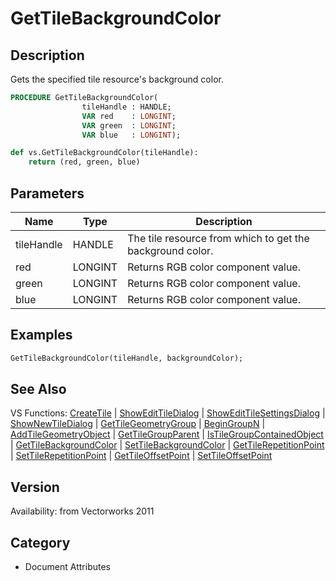 # GetTileBackgroundColor

## Description
Gets the specified tile resource's background color.

```pascal
PROCEDURE GetTileBackgroundColor(
				tileHandle : HANDLE;
				VAR red    : LONGINT;
				VAR green  : LONGINT;
				VAR blue   : LONGINT);
```

```python
def vs.GetTileBackgroundColor(tileHandle):
    return (red, green, blue)
```

## Parameters
|Name|Type|Description|
|---|---|---|
|tileHandle|HANDLE|The tile resource from which to get the background color.|
|red|LONGINT|Returns RGB color component value.|
|green|LONGINT|Returns RGB color component value.|
|blue|LONGINT|Returns RGB color component value.|

## Examples
```pascal
GetTileBackgroundColor(tileHandle, backgroundColor);
```

## See Also
VS Functions:
[CreateTile](CreateTile.md) 
| [ShowEditTileDialog](ShowEditTileDialog.md) 
| [ShowEditTileSettingsDialog](ShowEditTileSettingsDialog.md) 
| [ShowNewTileDialog](ShowNewTileDialog.md) 
| [GetTileGeometryGroup](GetTileGeometryGroup.md) 
| [BeginGroupN](BeginGroupN.md) 
| [AddTileGeometryObject](AddTileGeometryObject.md) 
| [GetTileGroupParent](GetTileGroupParent.md) 
| [IsTileGroupContainedObject](IsTileGroupContainedObject.md) 
| [GetTileBackgroundColor](GetTileBackgroundColor.md) 
| [SetTileBackgroundColor](SetTileBackgroundColor.md) 
| [GetTileRepetitionPoint](GetTileRepetitionPoint.md) 
| [SetTileRepetitionPoint](SetTileRepetitionPoint.md) 
| [GetTileOffsetPoint](GetTileOffsetPoint.md) 
| [SetTileOffsetPoint](SetTileOffsetPoint.md)

## Version
Availability: from Vectorworks 2011

## Category
* Document Attributes

